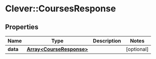 # Clever::CoursesResponse

## Properties
Name | Type | Description | Notes
------------ | ------------- | ------------- | -------------
**data** | [**Array&lt;CourseResponse&gt;**](CourseResponse.md) |  | [optional] 


